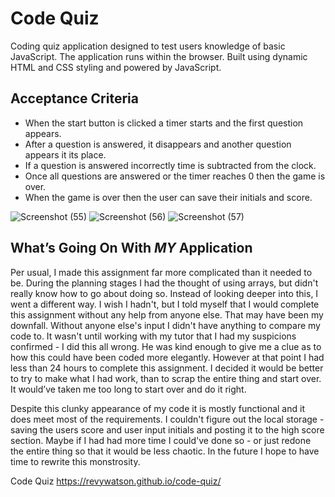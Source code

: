 # Code Quiz
Coding quiz application designed to test users knowledge of basic JavaScript. The application runs within the browser. Built using dynamic HTML and CSS styling and powered by JavaScript.

## Acceptance Criteria
* When the start button is clicked a timer starts and the first question appears.
* After a question is answered, it disappears and another question appears it its place.
* If a question is answered incorrectly time is subtracted from the clock.
* Once all questions are answered or the timer reaches 0 then the game is over.
* When the game is over then the user can save their initials and score.

![Screenshot (55)](https://user-images.githubusercontent.com/76264693/111368070-c9c9cb80-866b-11eb-84da-5b08493783e9.png)
![Screenshot (56)](https://user-images.githubusercontent.com/76264693/111368085-cc2c2580-866b-11eb-9b73-26849cc248c1.png)
![Screenshot (57)](https://user-images.githubusercontent.com/76264693/111368092-cdf5e900-866b-11eb-8a52-bdf244dbfc6c.png)

## What’s Going On With *MY* Application
Per usual, I made this assignment far more complicated than it needed to be. During the planning stages I had the thought of using arrays, but didn't really know how to go about doing so. Instead of looking deeper into this, I went a different way. I wish I hadn't, but I told myself that I would complete this assignment without any help from anyone else. That may have been my downfall. Without anyone else's input I didn't have anything to compare my code to. It wasn't until working with my tutor that I had my suspicions confirmed - I did this all wrong. He was kind enough to give me a clue as to how this could have been coded more elegantly. However at that point I had less than 24 hours to complete this assignment. I decided it would be better to try to make what I had work, than to scrap the entire thing and start over. It would’ve taken me too long to start over and do it right.

Despite this clunky appearance of my code it is mostly functional and it does meet most of the requirements. I couldn't figure out the local storage - saving the users score and user input initials and posting it to the high score section. Maybe if I had had more time I could've done so - or just redone the entire thing so that it would be less chaotic. In the future I hope to have time to rewrite this monstrosity.

Code Quiz
https://revywatson.github.io/code-quiz/
